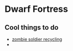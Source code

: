 # Dwarf Fortress

## Cool things to do
- [zombie soldier recycling](https://www.youtube.com/watch?v=VJRyxiKo4lc)
- 